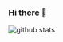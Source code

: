 ### Hi there 👋

![github stats](https://github-readme-stats.vercel.app/api?username=Nataliilebedeva&show_icons=true&theme=radical)

<!--
**Nataliilebedeva/Nataliilebedeva** is a ✨ _special_ ✨ repository because its `README.md` (this file) appears on your GitHub profile.

Here are some ideas to get you started:

- 🔭 I’m currently working on ...
- 🌱 I’m currently learning ...
- 👯 I’m looking to collaborate on ...
- 🤔 I’m looking for help with ...
- 💬 Ask me about ...
- 📫 How to reach me: ...
- 😄 Pronouns: ...
- ⚡ Fun fact: ...
-->

